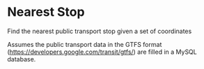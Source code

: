 # Nearest Stop
Find the nearest public transport stop given a set of coordinates

Assumes the public transport data in the GTFS format (https://developers.google.com/transit/gtfs/) are filled in a MySQL database.
